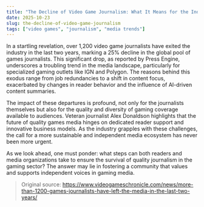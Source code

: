 ```yaml
---
title: "The Decline of Video Game Journalism: What It Means for the Industry"
date: 2025-10-23
slug: the-decline-of-video-game-journalism
tags: ["video games", "journalism", "media trends"]
---
```


In a startling revelation, over 1,200 video game journalists have exited the industry in the last two years, marking a 25% decline in the global pool of games journalists. This significant drop, as reported by Press Engine, underscores a troubling trend in the media landscape, particularly for specialized gaming outlets like IGN and Polygon. The reasons behind this exodus range from job redundancies to a shift in content focus, exacerbated by changes in reader behavior and the influence of AI-driven content summaries.

The impact of these departures is profound, not only for the journalists themselves but also for the quality and diversity of gaming coverage available to audiences. Veteran journalist Alex Donaldson highlights that the future of quality games media hinges on dedicated reader support and innovative business models. As the industry grapples with these challenges, the call for a more sustainable and independent media ecosystem has never been more urgent.

As we look ahead, one must ponder: what steps can both readers and media organizations take to ensure the survival of quality journalism in the gaming sector? The answer may lie in fostering a community that values and supports independent voices in gaming media.
> Original source: https://www.videogameschronicle.com/news/more-than-1200-games-journalists-have-left-the-media-in-the-last-two-years/